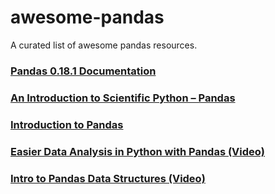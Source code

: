 # awesome-pandas
A curated list of awesome pandas resources.


### [Pandas 0.18.1 Documentation](http://pandas.pydata.org/pandas-docs/version/0.18.1/)


### [An Introduction to Scientific Python – Pandas](http://www.datadependence.com/2016/05/scientific-python-pandas/)


### [Introduction to Pandas](http://nbviewer.jupyter.org/github/fonnesbeck/Bios8366/blob/master/notebooks/Section2_5-Introduction-to-Pandas.ipynb)

### [Easier Data Analysis in Python with Pandas (Video)](http://www.datasciencecentral.com/profiles/blogs/easier-data-analysis-in-python-with-pandas-video-series)

### [Intro to Pandas Data Structures (Video)](http://www.gregreda.com/2013/10/26/intro-to-pandas-data-structures/)
